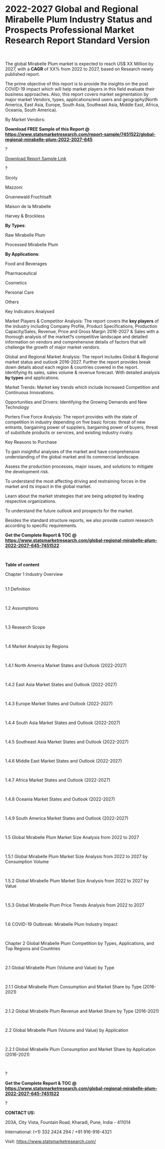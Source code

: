 <h1>2022-2027 Global and Regional Mirabelle Plum Industry Status and Prospects Professional Market Research Report Standard Version</h1><br/><p>The global Mirabelle Plum market is expected to reach US$ XX Million by 2027, with a <strong>CAGR</strong> of XX% from 2022 to 2027, based on Research newly published report.</p>
 
 
 
 <p>The prime objective of this report is to provide the insights on the post COVID-19 impact which will help market players in this field evaluate their business approaches. Also, this report covers market segmentation by major market Vendors, types, applications/end users and geography(North America, East Asia, Europe, South Asia, Southeast Asia, Middle East, Africa, Oceania, South America).</p>
 
 
 
 <p>By Market Vendors:</p>
 
 
 
 <div><b>Download FREE Sample of this Report @ <a href="https://www.statsmarketresearch.com/download-free-sample/7451522/global-regional-mirabelle-plum-2022-2027-645">https://www.statsmarketresearch.com/report-sample/7451522/global-regional-mirabelle-plum-2022-2027-645</a></b></div>
 
 
 
 <p>? </p>
 
 
 
 <p><a href="https://www.statsmarketresearch.com/download-free-sample/7451522/global-regional-mirabelle-plum-2022-2027-645">Download Report Sample Link</a></p>
 
 
 
 <p>? </p>
 
 
 
 <p>Sicoly</p>
 
 
 
 <p>Mazzoni</p>
 
 
 
 <p>Gruenewald Fruchtsaft</p>
 
 
 
 <p>Maison de la Mirabelle</p>
 
 
 
 <p>Harvey & Brockless</p>
 
 
 
 <p><strong>By Types</strong>:</p>
 
 
 
 <p>Raw Mirabelle Plum</p>
 
 
 
 <p>Processed Mirabelle Plum</p>
 
 
 
 <p><strong><strong>By Applications</strong></strong>:</p>
 
 
 
 <p>Food and Beverages</p>
 
 
 
 <p>Pharmaceutical</p>
 
 
 
 <p>Cosmetics</p>
 
 
 
 <p>Personal Care</p>
 
 
 
 <p>Others</p>
 
 
 
 <p>Key Indicators Analysed</p>
 
 
 
 <p>Market Players & Competitor Analysis: The report covers the <strong>key players</strong> of the industry including Company Profile, Product Specifications, Production Capacity/Sales, Revenue, Price and Gross Margin 2016-2027 & Sales with a thorough analysis of the market?s competitive landscape and detailed information on vendors and comprehensive details of factors that will challenge the growth of major market vendors.</p>
 
 
 
 <p>Global and Regional Market Analysis: The report includes Global & Regional market status and outlook 2016-2027. Further the report provides break down details about each region & countries covered in the report. Identifying its sales, sales volume & revenue forecast. With detailed analysis <strong>by types</strong> and applications.</p>
 
 
 
 <p>Market Trends: Market key trends which include Increased Competition and Continuous Innovations.</p>
 
 
 
 <p>Opportunities and Drivers: Identifying the Growing Demands and New Technology</p>
 
 
 
 <p>Porters Five Force Analysis: The report provides with the state of competition in industry depending on five basic forces: threat of new entrants, bargaining power of suppliers, bargaining power of buyers, threat of substitute products or services, and existing industry rivalry.</p>
 
 
 
 <p>Key Reasons to Purchase</p>
 
 
 
 <p>To gain insightful analyses of the market and have comprehensive understanding of the global market and its commercial landscape.</p>
 
 
 
 <p>Assess the production processes, major issues, and solutions to mitigate the development risk.</p>
 
 
 
 <p>To understand the most affecting driving and restraining forces in the market and its impact in the global market.</p>
 
 
 
 <p>Learn about the market strategies that are being adopted by leading respective organizations.</p>
 
 
 
 <p>To understand the future outlook and prospects for the market.</p>
 
 
 
 <p>Besides the standard structure reports, we also provide custom research according to specific requirements.</p>
 
 
 
 <div><b>Get the Complete Report & TOC @ <a href="https://www.statsmarketresearch.com/global-regional-mirabelle-plum-2022-2027-645-7451522">https://www.statsmarketresearch.com/global-regional-mirabelle-plum-2022-2027-645-7451522</a></b></div>
 
 
 
 <p><br />
 
 <b>Table of content</b></p>
 
 
 
 <p>Chapter 1 Industry Overview<br />
 
 <br />
 
 1.1 Definition<br />
 
 <br />
 
 1.2 Assumptions<br />
 
 <br />
 
 1.3 Research Scope<br />
 
 <br />
 
 1.4 Market Analysis by Regions<br />
 
 <br />
 
 1.4.1 North America Market States and Outlook (2022-2027)<br />
 
 <br />
 
 1.4.2 East Asia Market States and Outlook (2022-2027)<br />
 
 <br />
 
 1.4.3 Europe Market States and Outlook (2022-2027)<br />
 
 <br />
 
 1.4.4 South Asia Market States and Outlook (2022-2027)<br />
 
 <br />
 
 1.4.5 Southeast Asia Market States and Outlook (2022-2027)<br />
 
 <br />
 
 1.4.6 Middle East Market States and Outlook (2022-2027)<br />
 
 <br />
 
 1.4.7 Africa Market States and Outlook (2022-2027)<br />
 
 <br />
 
 1.4.8 Oceania Market States and Outlook (2022-2027)<br />
 
 <br />
 
 1.4.9 South America Market States and Outlook (2022-2027)<br />
 
 <br />
 
 1.5 Global Mirabelle Plum Market Size Analysis from 2022 to 2027<br />
 
 <br />
 
 1.5.1 Global Mirabelle Plum Market Size Analysis from 2022 to 2027 by Consumption Volume<br />
 
 <br />
 
 1.5.2 Global Mirabelle Plum Market Size Analysis from 2022 to 2027 by Value<br />
 
 <br />
 
 1.5.3 Global Mirabelle Plum Price Trends Analysis from 2022 to 2027<br />
 
 <br />
 
 1.6 COVID-19 Outbreak: Mirabelle Plum Industry Impact<br />
 
 <br />
 
 Chapter 2 Global Mirabelle Plum Competition by Types, Applications, and Top Regions and Countries<br />
 
 <br />
 
 2.1 Global Mirabelle Plum (Volume and Value) by Type<br />
 
 <br />
 
 2.1.1 Global Mirabelle Plum Consumption and Market Share by Type (2016-2021)<br />
 
 <br />
 
 2.1.2 Global Mirabelle Plum Revenue and Market Share by Type (2016-2021)<br />
 
 <br />
 
 2.2 Global Mirabelle Plum (Volume and Value) by Application<br />
 
 <br />
 
 2.2.1 Global Mirabelle Plum Consumption and Market Share by Application (2016-2021)<br />
 
 <br />
 
 ? </p>
 
 
 
 <div><b>Get the Complete Report & TOC @ <a href="https://www.statsmarketresearch.com/global-regional-mirabelle-plum-2022-2027-645-7451522">https://www.statsmarketresearch.com/global-regional-mirabelle-plum-2022-2027-645-7451522</a></b></div>
 
 
 
 <p>? </p>
 
 
 
 <p><b>CONTACT US:</b><br />
 
 203A, City Vista, Fountain Road, Kharadi, Pune, India - 411014<br />
 
 International: (+1) 332 2424 294 / +91 916-916-4321<br />
 
 Visit: <a href="https://www.statsmarketresearch.com/">https://www.statsmarketresearch.com/</a></p>